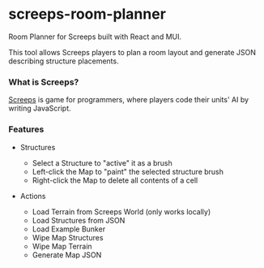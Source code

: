 # screeps-room-planner

Room Planner for Screeps built with React and MUI.

This tool allows Screeps players to plan a room layout and generate JSON describing structure placements.

### What is Screeps?

[Screeps](https://screeps.com/) is game for programmers, where players code their units' AI by writing JavaScript.

### Features

- Structures

  - Select a Structure to "active" it as a brush
  - Left-click the Map to "paint" the selected structure brush
  - Right-click the Map to delete all contents of a cell

- Actions
  - Load Terrain from Screeps World (only works locally)
  - Load Structures from JSON
  - Load Example Bunker
  - Wipe Map Structures
  - Wipe Map Terrain
  - Generate Map JSON
